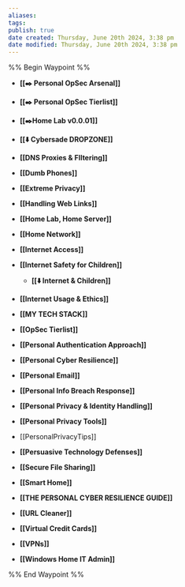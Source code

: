 ```yaml
---
aliases: 
tags: 
publish: true
date created: Thursday, June 20th 2024, 3:38 pm
date modified: Thursday, June 20th 2024, 3:38 pm
---
```

%% Begin Waypoint %%
- **[[✒️ Personal OpSec Arsenal]]**

- **[[✒️ Personal OpSec Tierlist]]**

- **[[✒️Home Lab v0.0.01]]**

- **[[⬇️ Cybersade DROPZONE]]**
- **[[DNS Proxies & FIltering]]**
- **[[Dumb Phones]]**
- **[[Extreme Privacy]]**
- **[[Handling Web Links]]**
- **[[Home Lab, Home Server]]**
- **[[Home Network]]**
- **[[Internet Access]]**
- **[[Internet Safety for Children]]**
	- **[[⬇️ Internet & Children]]**
- **[[Internet Usage & Ethics]]**
- **[[MY TECH STACK]]**
- **[[OpSec Tierlist]]**
- **[[Personal Authentication Approach]]**
- **[[Personal Cyber Resilience]]**
- **[[Personal Email]]**
- **[[Personal Info Breach Response]]**
- **[[Personal Privacy & Identity Handling]]**
- **[[Personal Privacy Tools]]**
- [[PersonalPrivacyTips]]
- **[[Persuasive Technology Defenses]]**
- **[[Secure File Sharing]]**
- **[[Smart Home]]**
- **[[THE PERSONAL CYBER RESILIENCE GUIDE]]**
- **[[URL Cleaner]]**
- **[[Virtual Credit Cards]]**
- **[[VPNs]]**
- **[[Windows Home IT Admin]]**

%% End Waypoint %%